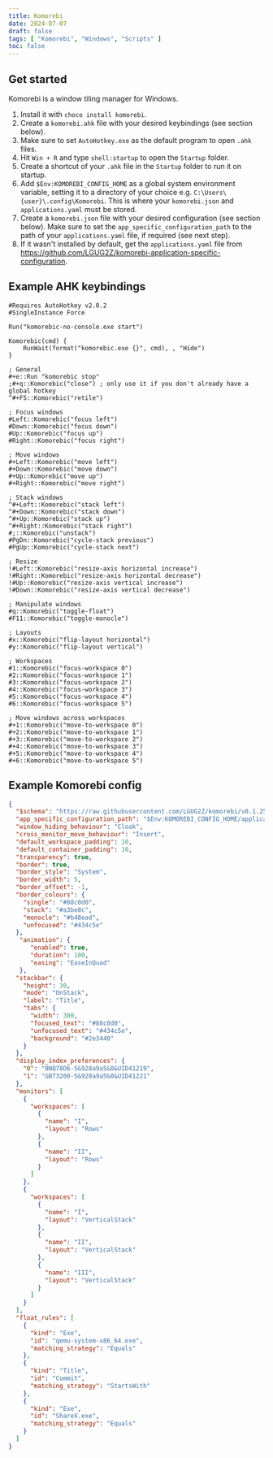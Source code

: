 ```yaml
---
title: Komorebi
date: 2024-07-07
draft: false
tags: [ "Komorebi", "Windows", "Scripts" ]
toc: false
---
```


## Get started

Komorebi is a window tiling manager for Windows.

1. Install it with `choco install komorebi`.
2. Create a `komorebi.ahk` file with your desired keybindings (see section below).
3. Make sure to set `AutoHotkey.exe` as the default program to open `.ahk` files.
4. Hit `Win + R` and type `shell:startup` to open the `Startup` folder.
5. Create a shortcut of your `.ahk` file in the `Startup` folder to run it on startup.
6. Add `$Env:KOMOREBI_CONFIG_HOME` as a global system environment variable, setting it to a directory of your choice
   e.g. `C:\Users\{user}\.config\Komorebi`. This is where
   your `komorebi.json` and `applications.yaml` must be stored.
7. Create a `komorebi.json` file with your desired configuration (see section below). Make sure to set
   the `app_specific_configuration_path` to the path of your `applications.yaml` file, if required (see next step).
8. If it wasn't installed by default, get the `applications.yaml` file
   from https://github.com/LGUG2Z/komorebi-application-specific-configuration.

## Example AHK keybindings

```ahk
#Requires AutoHotkey v2.0.2
#SingleInstance Force

Run("komorebic-no-console.exe start")

Komorebic(cmd) {
    RunWait(format("komorebic.exe {}", cmd), , "Hide")
}

; General
#+e::Run "komorebic stop"
;#+q::Komorebic("close") ; only use it if you don't already have a global hotkey
^#+F5::Komorebic("retile")

; Focus windows
#Left::Komorebic("focus left")
#Down::Komorebic("focus down")
#Up::Komorebic("focus up")
#Right::Komorebic("focus right")

; Move windows
#+Left::Komorebic("move left")
#+Down::Komorebic("move down")
#+Up::Komorebic("move up")
#+Right::Komorebic("move right")

; Stack windows
^#+Left::Komorebic("stack left")
^#+Down::Komorebic("stack down")
^#+Up::Komorebic("stack up")
^#+Right::Komorebic("stack right")
#;::Komorebic("unstack")
#PgDn::Komorebic("cycle-stack previous")
#PgUp::Komorebic("cycle-stack next")

; Resize
!#Left::Komorebic("resize-axis horizontal increase")
!#Right::Komorebic("resize-axis horizontal decrease")
!#Up::Komorebic("resize-axis vertical increase")
!#Down::Komorebic("resize-axis vertical decrease")

; Manipulate windows
#q::Komorebic("toggle-float")
#F11::Komorebic("toggle-monocle")

; Layouts
#x::Komorebic("flip-layout horizontal")
#y::Komorebic("flip-layout vertical")

; Workspaces
#1::Komorebic("focus-workspace 0")
#2::Komorebic("focus-workspace 1")
#3::Komorebic("focus-workspace 2")
#4::Komorebic("focus-workspace 3")
#5::Komorebic("focus-workspace 4")
#6::Komorebic("focus-workspace 5")

; Move windows across workspaces
#+1::Komorebic("move-to-workspace 0")
#+2::Komorebic("move-to-workspace 1")
#+3::Komorebic("move-to-workspace 2")
#+4::Komorebic("move-to-workspace 3")
#+5::Komorebic("move-to-workspace 4")
#+6::Komorebic("move-to-workspace 5")
```

## Example Komorebi config

```json
{
  "$schema": "https://raw.githubusercontent.com/LGUG2Z/komorebi/v0.1.25/schema.json",
  "app_specific_configuration_path": "$Env:KOMOREBI_CONFIG_HOME/applications.yaml",
  "window_hiding_behaviour": "Cloak",
  "cross_monitor_move_behaviour": "Insert",
  "default_workspace_padding": 10,
  "default_container_padding": 10,
  "transparency": true,
  "border": true,
  "border_style": "System",
  "border_width": 5,
  "border_offset": -1,
  "border_colours": {
    "single": "#88c0d0",
    "stack": "#a3be8c",
    "monocle": "#b48ead",
    "unfocused": "#434c5e"
  },
   "animation": {
      "enabled": true,
      "duration": 100,
      "easing": "EaseInQuad"
   },
  "stackbar": {
    "height": 30,
    "mode": "OnStack",
    "label": "Title",
    "tabs": {
      "width": 300,
      "focused_text": "#88c0d0",
      "unfocused_text": "#434c5e",
      "background": "#2e3440"
    }
  },
  "display_index_preferences": {
    "0": "BNQ78D6-5&928a9a5&0&UID41219",
    "1": "GBT3200-5&928a9a5&0&UID41221"
  },
  "monitors": [
    {
      "workspaces": [
        {
          "name": "I",
          "layout": "Rows"
        },
        {
          "name": "II",
          "layout": "Rows"
        }
      ]
    },
    {
      "workspaces": [
        {
          "name": "I",
          "layout": "VerticalStack"
        },
        {
          "name": "II",
          "layout": "VerticalStack"
        },
        {
          "name": "III",
          "layout": "VerticalStack"
        }
      ]
    }
  ],
  "float_rules": [
    {
      "kind": "Exe",
      "id": "qemu-system-x86_64.exe",
      "matching_strategy": "Equals"
    },
    {
      "kind": "Title",
      "id": "Commit",
      "matching_strategy": "StartsWith"
    },
    {
      "kind": "Exe",
      "id": "ShareX.exe",
      "matching_strategy": "Equals"
    }
  ]
}
```
